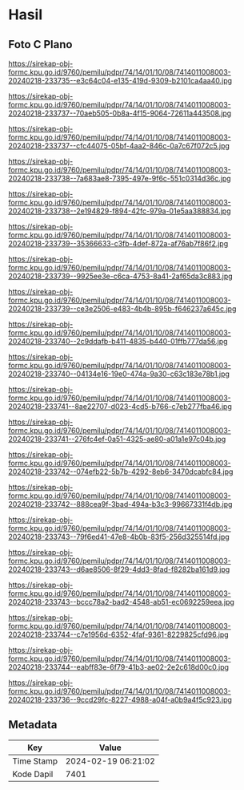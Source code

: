 # Hasil

## Foto C Plano

https://sirekap-obj-formc.kpu.go.id/9760/pemilu/pdpr/74/14/01/10/08/7414011008003-20240218-233735--e3c64c04-e135-419d-9309-b2101ca4aa40.jpg

https://sirekap-obj-formc.kpu.go.id/9760/pemilu/pdpr/74/14/01/10/08/7414011008003-20240218-233737--70aeb505-0b8a-4f15-9064-72611a443508.jpg

https://sirekap-obj-formc.kpu.go.id/9760/pemilu/pdpr/74/14/01/10/08/7414011008003-20240218-233737--cfc44075-05bf-4aa2-846c-0a7c67f072c5.jpg

https://sirekap-obj-formc.kpu.go.id/9760/pemilu/pdpr/74/14/01/10/08/7414011008003-20240218-233738--7a683ae8-7395-497e-9f6c-551c0314d36c.jpg

https://sirekap-obj-formc.kpu.go.id/9760/pemilu/pdpr/74/14/01/10/08/7414011008003-20240218-233738--2e194829-f894-42fc-979a-01e5aa388834.jpg

https://sirekap-obj-formc.kpu.go.id/9760/pemilu/pdpr/74/14/01/10/08/7414011008003-20240218-233739--35366633-c3fb-4def-872a-af76ab7f86f2.jpg

https://sirekap-obj-formc.kpu.go.id/9760/pemilu/pdpr/74/14/01/10/08/7414011008003-20240218-233739--9925ee3e-c6ca-4753-8a41-2af65da3c883.jpg

https://sirekap-obj-formc.kpu.go.id/9760/pemilu/pdpr/74/14/01/10/08/7414011008003-20240218-233739--ce3e2506-e483-4b4b-895b-f646237a645c.jpg

https://sirekap-obj-formc.kpu.go.id/9760/pemilu/pdpr/74/14/01/10/08/7414011008003-20240218-233740--2c9ddafb-b411-4835-b440-01ffb777da56.jpg

https://sirekap-obj-formc.kpu.go.id/9760/pemilu/pdpr/74/14/01/10/08/7414011008003-20240218-233740--04134e16-19e0-474a-9a30-c63c183e78b1.jpg

https://sirekap-obj-formc.kpu.go.id/9760/pemilu/pdpr/74/14/01/10/08/7414011008003-20240218-233741--8ae22707-d023-4cd5-b766-c7eb277fba46.jpg

https://sirekap-obj-formc.kpu.go.id/9760/pemilu/pdpr/74/14/01/10/08/7414011008003-20240218-233741--276fc4ef-0a51-4325-ae80-a01a1e97c04b.jpg

https://sirekap-obj-formc.kpu.go.id/9760/pemilu/pdpr/74/14/01/10/08/7414011008003-20240218-233742--074efb22-5b7b-4292-8eb6-3470dcabfc84.jpg

https://sirekap-obj-formc.kpu.go.id/9760/pemilu/pdpr/74/14/01/10/08/7414011008003-20240218-233742--888cea9f-3bad-494a-b3c3-99667331f4db.jpg

https://sirekap-obj-formc.kpu.go.id/9760/pemilu/pdpr/74/14/01/10/08/7414011008003-20240218-233743--79f6ed41-47e8-4b0b-83f5-256d325514fd.jpg

https://sirekap-obj-formc.kpu.go.id/9760/pemilu/pdpr/74/14/01/10/08/7414011008003-20240218-233743--d6ae8506-8f29-4dd3-8fad-f8282ba161d9.jpg

https://sirekap-obj-formc.kpu.go.id/9760/pemilu/pdpr/74/14/01/10/08/7414011008003-20240218-233743--bccc78a2-bad2-4548-ab51-ec0692259eea.jpg

https://sirekap-obj-formc.kpu.go.id/9760/pemilu/pdpr/74/14/01/10/08/7414011008003-20240218-233744--c7e1956d-6352-4faf-9361-8229825cfd96.jpg

https://sirekap-obj-formc.kpu.go.id/9760/pemilu/pdpr/74/14/01/10/08/7414011008003-20240218-233744--eabff83e-6f79-41b3-ae02-2e2c618d00c0.jpg

https://sirekap-obj-formc.kpu.go.id/9760/pemilu/pdpr/74/14/01/10/08/7414011008003-20240218-233736--9ccd29fc-8227-4988-a04f-a0b9a4f5c923.jpg


## Metadata

| Key        | Value               |
| ---------- | ------------------- |
| Time Stamp | 2024-02-19 06:21:02 |
| Kode Dapil | 7401                |



